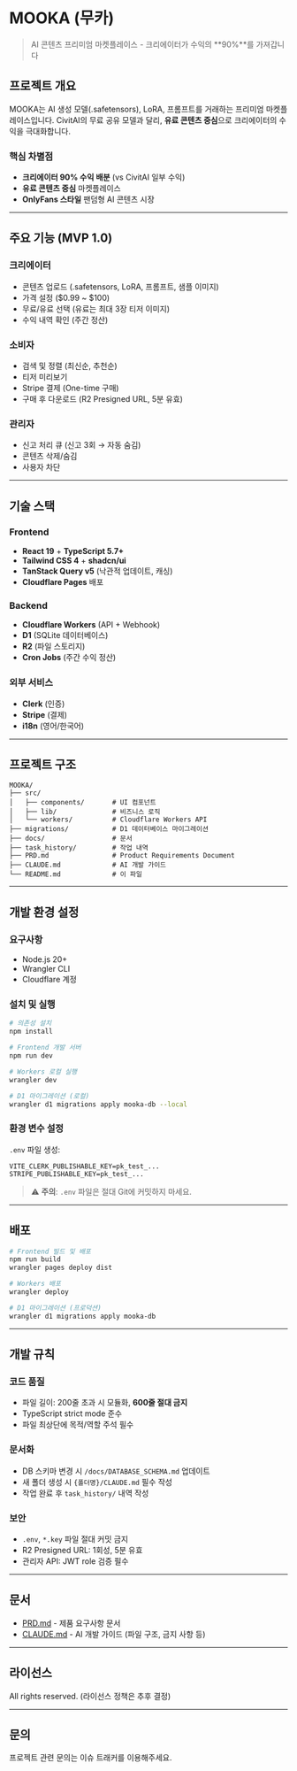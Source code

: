 # MOOKA (무카)

> AI 콘텐츠 프리미엄 마켓플레이스 - 크리에이터가 수익의 **90%**를 가져갑니다

## 프로젝트 개요

MOOKA는 AI 생성 모델(.safetensors), LoRA, 프롬프트를 거래하는 프리미엄 마켓플레이스입니다.
CivitAI의 무료 공유 모델과 달리, **유료 콘텐츠 중심**으로 크리에이터의 수익을 극대화합니다.

### 핵심 차별점
- **크리에이터 90% 수익 배분** (vs CivitAI 일부 수익)
- **유료 콘텐츠 중심** 마켓플레이스
- **OnlyFans 스타일** 팬덤형 AI 콘텐츠 시장

---

## 주요 기능 (MVP 1.0)

### 크리에이터
- 콘텐츠 업로드 (.safetensors, LoRA, 프롬프트, 샘플 이미지)
- 가격 설정 ($0.99 ~ $100)
- 무료/유료 선택 (유료는 최대 3장 티저 이미지)
- 수익 내역 확인 (주간 정산)

### 소비자
- 검색 및 정렬 (최신순, 추천순)
- 티저 미리보기
- Stripe 결제 (One-time 구매)
- 구매 후 다운로드 (R2 Presigned URL, 5분 유효)

### 관리자
- 신고 처리 큐 (신고 3회 → 자동 숨김)
- 콘텐츠 삭제/숨김
- 사용자 차단

---

## 기술 스택

### Frontend
- **React 19** + **TypeScript 5.7+**
- **Tailwind CSS 4** + **shadcn/ui**
- **TanStack Query v5** (낙관적 업데이트, 캐싱)
- **Cloudflare Pages** 배포

### Backend
- **Cloudflare Workers** (API + Webhook)
- **D1** (SQLite 데이터베이스)
- **R2** (파일 스토리지)
- **Cron Jobs** (주간 수익 정산)

### 외부 서비스
- **Clerk** (인증)
- **Stripe** (결제)
- **i18n** (영어/한국어)

---

## 프로젝트 구조

```
MOOKA/
├── src/
│   ├── components/       # UI 컴포넌트
│   ├── lib/              # 비즈니스 로직
│   └── workers/          # Cloudflare Workers API
├── migrations/           # D1 데이터베이스 마이그레이션
├── docs/                 # 문서
├── task_history/         # 작업 내역
├── PRD.md                # Product Requirements Document
├── CLAUDE.md             # AI 개발 가이드
└── README.md             # 이 파일
```

---

## 개발 환경 설정

### 요구사항
- Node.js 20+
- Wrangler CLI
- Cloudflare 계정

### 설치 및 실행

```bash
# 의존성 설치
npm install

# Frontend 개발 서버
npm run dev

# Workers 로컬 실행
wrangler dev

# D1 마이그레이션 (로컬)
wrangler d1 migrations apply mooka-db --local
```

### 환경 변수 설정

`.env` 파일 생성:
```env
VITE_CLERK_PUBLISHABLE_KEY=pk_test_...
STRIPE_PUBLISHABLE_KEY=pk_test_...
```

> ⚠️ **주의**: `.env` 파일은 절대 Git에 커밋하지 마세요.

---

## 배포

```bash
# Frontend 빌드 및 배포
npm run build
wrangler pages deploy dist

# Workers 배포
wrangler deploy

# D1 마이그레이션 (프로덕션)
wrangler d1 migrations apply mooka-db
```

---

## 개발 규칙

### 코드 품질
- 파일 길이: 200줄 초과 시 모듈화, **600줄 절대 금지**
- TypeScript strict mode 준수
- 파일 최상단에 목적/역할 주석 필수

### 문서화
- DB 스키마 변경 시 `/docs/DATABASE_SCHEMA.md` 업데이트
- 새 폴더 생성 시 `{폴더명}/CLAUDE.md` 필수 작성
- 작업 완료 후 `task_history/` 내역 작성

### 보안
- `.env`, `*.key` 파일 절대 커밋 금지
- R2 Presigned URL: 1회성, 5분 유효
- 관리자 API: JWT role 검증 필수

---

## 문서

- [PRD.md](./PRD.md) - 제품 요구사항 문서
- [CLAUDE.md](./CLAUDE.md) - AI 개발 가이드 (파일 구조, 금지 사항 등)

---

## 라이선스

All rights reserved. (라이선스 정책은 추후 결정)

---

## 문의

프로젝트 관련 문의는 이슈 트래커를 이용해주세요.
